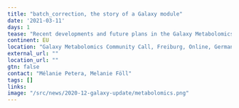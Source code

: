 ```yaml
---
title: "batch_correction, the story of a Galaxy module"
date: '2021-03-11'
days: 1
tease: "Recent developments and future plans in the Galaxy Metabolomics community"
continent: EU
location: "Galaxy Metabolomics Community Call, Freiburg, Online, Germany"
external_url: ""
location_url: ""
gtn: false
contact: "Mélanie Petera, Melanie Föll"
tags: []
links:
image: "/src/news/2020-12-galaxy-update/metabolomics.png"
---
```

